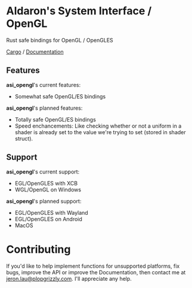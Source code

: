 # Aldaron's System Interface / OpenGL

Rust safe bindings for OpenGL / OpenGLES

[Cargo](https://crates.io/crates/asi_opengl) /
[Documentation](https://docs.rs/asi_opengl)

## Features
**asi_opengl**'s current features:
* Somewhat safe OpenGL/ES bindings

**asi_opengl**'s planned features:
* Totally safe OpenGL/ES bindings
* Speed enchancements: Like checking whether or not a uniform in a shader is already set to the value we're trying to set (stored in shader struct).

## Support
**asi_opengl**'s current support:
* EGL/OpenGLES with XCB
* WGL/OpenGL on Windows

**asi_opengl**'s planned support:
* EGL/OpenGLES with Wayland
* EGL/OpenGLES on Android
* MacOS

# Contributing
If you'd like to help implement functions for unsupported platforms, fix bugs,
improve the API or improve the Documentation, then contact me at
jeron.lau@plopgrizzly.com. I'll appreciate any help.
